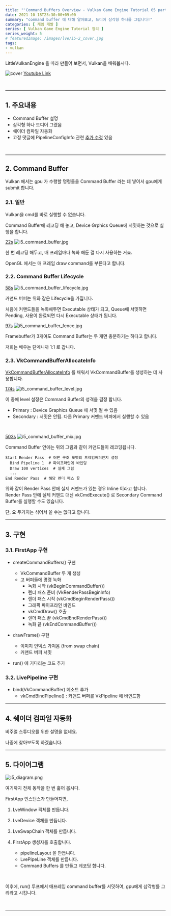 ```yaml
---
title: "'Command Buffers Overview - Vulkan Game Engine Tutorial 05 part 2' 정리"
date: 2021-10-18T23:30:00+09:00
summary: "command buffer 에 대해 알아보고, 드디어 삼각형 하나를 그립니다!"
categories: [ 게임 개발 ]
series: [ Vulkan Game Engine Tutorial 정리 ]
series_weight: 5
# featuredImage: /images/lve/i5-2_cover.jpg
tags:
- vulkan
---
```


LittleVulkanEngine 을 따라 만들어 보면서, Vulkan을 배워봅시다.


![cover](/images/lve/i5-2_cover.jpg)
[Youtube Link](https://youtu.be/_VOR6q3edig?list=PL8327DO66nu9qYVKLDmdLW_84-yE4auCR)

<br/>

---


## 1. 주요내용

- Command Buffer 설명
- 삼각형 하나 드디어 그렸음
- 쉐이더 컴파일 자동화
- 고정 댓글에 PipelineConfigInfo 관련 [추가 수정](https://github.com/blurrypiano/littleVulkanEngine/commit/a867ab39c43ccc89ca744db84137df179b41daa7) 있음

<br/>

---

## 2. Command Buffer

Vulkan 에서는 gpu 가 수행할 명령들을 Command Buffer 라는 데 넣어서 gpu에게 submit 합니다.

### 2.1. 일반

Vulkan을 cmd를 바로 실행할 수 없습니다.

Command Buffer에 레코딩 해 놓고, Device Grphics Queue에 서밋하는 것으로 실행을 합니다.

[22s](https://youtu.be/_VOR6q3edig?list=PL8327DO66nu9qYVKLDmdLW_84-yE4auCR&t=22)
![i5_command_buffer.jpg](/images/lve/i5_command_buffer.jpg)

한 번 레코딩 해두고, 매 프레임마다 녹화 해둔 걸 다시 사용하는 거죠.

OpenGL 에서는 매 프레임 draw command를 부른다고 합니다.

### 2.2. Command Buffer Lifecycle

[58s](https://youtu.be/_VOR6q3edig?list=PL8327DO66nu9qYVKLDmdLW_84-yE4auCR&t=58)
![i5_command_buffer_lifecycle.jpg](/images/lve/i5_command_buffer_lifecycle.jpg)

커맨드 버퍼는 위와 같은 Lifecycle을 가집니다.

처음에 커맨드들을 녹화해두면 Executable 상태가 되고, Queue에 서밋하면 Pending, 사용이 완료되면 다시 Executable 상태가 됩니다.

[97s](https://youtu.be/_VOR6q3edig?list=PL8327DO66nu9qYVKLDmdLW_84-yE4auCR&t=97)
![i5_command_buffer_fence.jpg](/images/lve/i5_command_buffer_fence.jpg)

Framebuffer가 3개여도 Command Buffer는 두 개면 충분하기는 하다고 합니다.

저희는 배우는 단계니까 1:1 로 갑니다.

### 2.3. VkCommandBufferAllocateInfo

[VkCommandBufferAllocateInfo](https://www.khronos.org/registry/vulkan/specs/1.2-extensions/man/html/VkCommandBufferAllocateInfo.html) 를 채워서 VkCommandBuffer를 생성하는 데 사용합니다.


[174s](https://youtu.be/_VOR6q3edig?list=PL8327DO66nu9qYVKLDmdLW_84-yE4auCR&t=174)
![i5_command_buffer_level.jpg](/images/lve/i5_command_buffer_level.jpg)

이 중에 level 설정은 Command Buffer의 성격을 결정 합니다.
- Primary : Device Graphics Queue 에 서밋 될 수 있음
- Secondary : 서밋은 안됨. 다른 Primary 커맨드 버퍼에서 실행할 수 있음

<br/>

[503s](https://youtu.be/_VOR6q3edig?list=PL8327DO66nu9qYVKLDmdLW_84-yE4auCR&t=503)
![i5_command_buffer_mix.jpg](/images/lve/i5_command_buffer_mix.jpg)

Command Buffer 안에는 위의 그림과 같이 커맨드들이 레코딩됩니다.

```
Start Render Pass  # 어떤 구조 포맷의 프레임버퍼인지 설정
  Bind Pipeline 1  # 파이프라인에 바인딩
  Draw 100 vertices  # 실제 그럼
  ...
End Render Pass  # 해당 렌더 패스 끝
```

위와 같이 Render Pass 안에 실제 커맨드가 있는 경우 Inline 이라고 합니다.  
Render Pass 안에 실제 커맨드 대신 vkCmdExecute() 로 Secondary Command Buffer를 실행할 수도 있습니다.

단, 요 두가지는 섞어서 쓸 수는 없다고 합니다.

---

## 3. 구현

### 3.1. FirstApp 구현

- createCommandBuffers() 구현  
  - VkCommandBuffer 두 개 생성  
  - 고 버퍼들에 명령 녹화
    - 녹화 시작 (vkBeginCommandBuffer())  
    - 렌더 패스 준비 (VkRenderPassBeginInfo)  
    - 렌더 패스 시작 (vkCmdBeginRenderPass())  
    - 그래픽 파이프라인 바인드  
    - vkCmdDraw() 호출  
    - 렌더 패스 끝 (vkCmdEndRenderPass())  
    - 녹화 끝 (vkEndCommandBuffer())  
- drawFrame() 구현  
  - 이미지 인덱스 가져옴 (from swap chain)  
  - 커맨드 버퍼 서밋
  
- run() 에 기다리는 코드 추가

### 3.2. LivePipeline 구현

- bind(VkCommandBuffer) 메소드 추가
  - vkCmdBindPipeline() : 커맨드 버퍼를 VkPipeline 에 바인드함

---

## 4. 쉐이더 컴파일 자동화

비주얼 스튜디오를 위한 설명을 없네요.

나중에 찾아보도록 하겠습니다.

---

## 5. 다이어그램

![i5_diagram.png](/images/lve/i5_diagram.png)

여기까지 전체 동작을 한 번 훑어 봅시다.

FirstApp 인스턴스가 만들어지면,

1. LveWindow 객체를 만듭니다.

2. LveDevice 객체를 만듭니다.

3. LveSwapChain 객체를 만듭니다.

4. FirstApp 생성자를 호출합니다.
    - pipelineLayout 을 만듭니다.
    - LvePipeLine 객체를 만듭니다.
    - Command Buffers 를 만들고 레코딩 합니다.

<br/>

이후에, run() 루프에서 매프레임 command buffer를 서밋하여, gpu에게 삼각형를 그리라고 시킵니다.

<br/>

---